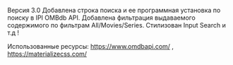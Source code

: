 Версия 3.0 Добавлена строка поиска и ее программная установка по поиску в IPI OMBdb API. Добавлена фильтрация выдаваемого содержимого по фильтрам All/Movies/Series.
Стилизован Input Search и т.д !


Использованные ресурсы: https://www.omdbapi.com/ , https://materializecss.com/
